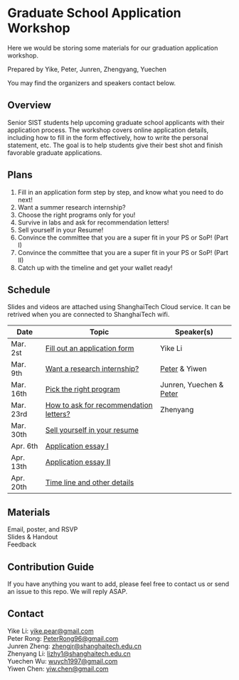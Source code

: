 # Graduate School Application Workshop

Here we would be storing some materials for our graduation application workshop.

Prepared by Yike, Peter, Junren, Zhengyang, Yuechen

You may find the organizers and speakers contact below.

## Overview

Senior SIST students help upcoming graduate school applicants with their application process. 
The workshop covers online application details, including how to fill in the form effectively, how to write the personal statement, etc. 
The goal is to help students give their best shot and finish favorable graduate applications.

## Plans

1. Fill in an application form step by step, and know what you need to do next!
2. Want a summer research internship? 
3. Choose the right programs only for you!
4. Survive in labs and ask for recommendation letters!
5. Sell yourself in your Resume!
6. Convince the committee that you are a super fit in your PS or SoP! (Part I)
7. Convince the committee that you are a super fit in your PS or SoP! (Part II)
8. Catch up with the timeline and get your wallet ready!

## Schedule

Slides and videos are attached using ShanghaiTech Cloud service. It can be retrived when you are connected to ShanghaiTech wifi.

| Date      | Topic | Speaker(s)   |
|-----------|-------| ------------ |
| Mar. 2st  | [Fill out an application form](http://pan.shanghaitech.edu.cn/cloudservice/outerLink/decode?c3Vnb24xNTUxNTE3MDE2Nzgxc3Vnb24=#0-sqq-1-76318-9737f6f9e09dfaf5d3fd14d775bfee85)  | Yike Li |       
| Mar. 9th  | [Want a research internship?](http://pan.shanghaitech.edu.cn/cloudservice/outerLink/decode?c3Vnb24xNTUyMDYwMzM3NjQ5c3Vnb24=#0-sqq-1-86212-9737f6f9e09dfaf5d3fd14d775bfee85)  |  [Peter](https://peterrong.netlify.com/) & Yiwen   |      
| Mar. 16th | [Pick the right program](http://pan.shanghaitech.edu.cn/cloudservice/outerLink/decode?c3Vnb24xNTUyNzMyMDA2NzA5c3Vnb24=)  | Junren, Yuechen & [Peter](https://peterrong.netlify.com/)
| Mar. 23rd | [How to ask for recommendation letters?](about::blank)  |  Zhenyang |
| Mar. 30th | [Sell yourself in your resume](about::blank)  | 
| Apr. 6th  | [Application essay I](about::blank)  |        | 
| Apr. 13th | [Application essay II](about::blank)  |        |
| Apr. 20th | [Time line and other details](about::blank)  |        |

## Materials

Email, poster, and RSVP  
Slides & Handout  
Feedback  

## Contribution Guide

If you have anything you want to add, please feel free to contact us or send an issue to this repo. 
We will reply ASAP.

## Contact

Yike Li:   yike.pear@gmail.com   
Peter Rong:  PeterRong96@gmail.com  
Junren Zheng: zhengjr@shanghaitech.edu.cn  
Zhenyang Li: lizhy1@shanghaitech.edu.cn  
Yuechen Wu: wuych1997@gmail.com  
Yiwen Chen: yiw.chen@gmail.com
